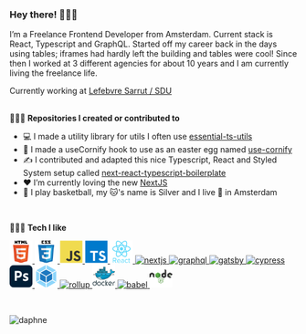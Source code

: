 ### Hey there! 👩🏼‍💻 

I’m a Freelance Frontend Developer from Amsterdam. Current stack is React, Typescript and GraphQL. Started off my career  back in the days using tables; iframes had hardly left the building and tables were cool! Since then I worked at 3 different agencies for about 10 years and I am currently living the freelance life.

Currently working at [Lefebvre Sarrut / SDU](https://github.com/elseu/)
<br/>
<br/>

👩🏼‍💻 **Repositories I created or contributed to**
- 💻 I made a utility library for utils I often use [essential-ts-utils](https://github.com/daphnesmit/essential-ts-utils)
- 🦄 I made a useCornify hook to use as an easter egg named [use-cornify](https://github.com/daphnesmit/use-cornify)
- ✍ I contributed and adapted this nice Typescript, React and Styled System setup called [next-react-typescript-boilerplate](https://github.com/daphnesmit/next-react-typescript-boilerplate)
- ❤️ I’m currently loving the new [NextJS](https://nextjs.org/)
- 🏀 I play basketball, my 🐱's name is Silver and I live 👭 in Amsterdam

<br/>

👨🏼‍💻 **Tech I like**
<p align="left">
<a href="https://www.w3.org/html/" target="_blank"> <img src="https://raw.githubusercontent.com/devicons/devicon/master/icons/html5/html5-original-wordmark.svg" alt="html5" width="40" height="40"/> </a>
<a href="https://www.w3schools.com/css/" target="_blank"> <img src="https://raw.githubusercontent.com/devicons/devicon/master/icons/css3/css3-original-wordmark.svg" alt="css3" width="40" height="40"/> </a>
<a href="https://developer.mozilla.org/en-US/docs/Web/JavaScript" target="_blank"> <img src="https://raw.githubusercontent.com/devicons/devicon/master/icons/javascript/javascript-original.svg" alt="javascript" width="40" height="40"/> </a>
<a href="https://www.typescriptlang.org/" target="_blank"> <img src="https://raw.githubusercontent.com/devicons/devicon/master/icons/typescript/typescript-original.svg" alt="typescript" width="40" height="40"/> </a>
<a href="https://reactjs.org/" target="_blank"> <img src="https://raw.githubusercontent.com/devicons/devicon/master/icons/react/react-original-wordmark.svg" alt="react" width="40" height="40"/> </a>
<a href="https://nextjs.org/" target="_blank"> <img src="https://upload.wikimedia.org/wikipedia/commons/8/8e/Nextjs-logo.svg" alt="nextjs" width="40" height="40"/> </a>
<a href="https://graphql.org/" target="_blank"> <img src="https://upload.wikimedia.org/wikipedia/commons/thumb/1/17/GraphQL_Logo.svg/1024px-GraphQL_Logo.svg.png" alt="graphql" width="40" height="40"/> </a>
<a href="https://www.gatsbyjs.com/" target="_blank"> <img src="https://www.vectorlogo.zone/logos/gatsbyjs/gatsbyjs-icon.svg" alt="gatsby" width="40" height="40"/> </a>
<a href="https://www.cypress.io" target="_blank"> <img src="https://raw.githubusercontent.com/simple-icons/simple-icons/6e46ec1fc23b60c8fd0d2f2ff46db82e16dbd75f/icons/cypress.svg" alt="cypress" width="40" height="40"/> </a>
<a href="https://www.photoshop.com/en" target="_blank"> <img src="https://raw.githubusercontent.com/devicons/devicon/master/icons/photoshop/photoshop-plain.svg" alt="photoshop" width="40" height="40"/> </a>
<a href="https://webpack.js.org" target="_blank"> <img src="https://raw.githubusercontent.com/devicons/devicon/master/icons/webpack/webpack-original.svg" alt="webpack" width="40" height="40"/> </a>
<a href="https://rollupjs.org" target="_blank"> <img src="https://rollupjs.org/logo.svg" alt="rollup" width="40" height="40"/> </a>
<a href="https://www.docker.com/" target="_blank"> <img src="https://raw.githubusercontent.com/devicons/devicon/master/icons/docker/docker-original-wordmark.svg" alt="docker" width="40" height="40"/> </a>
<a href="https://babeljs.io/" target="_blank"> <img src="https://www.vectorlogo.zone/logos/babeljs/babeljs-icon.svg" alt="babel" width="40" height="40"/> </a>
<a href="https://nodejs.org" target="_blank"> <img src="https://raw.githubusercontent.com/devicons/devicon/master/icons/nodejs/nodejs-original-wordmark.svg" alt="nodejs" width="40" height="40"/> </a>
</p>
<br/>

<p><img src="https://github-readme-stats.vercel.app/api?username=daphnesmit&show_icons=true" alt="daphne" /></p>
